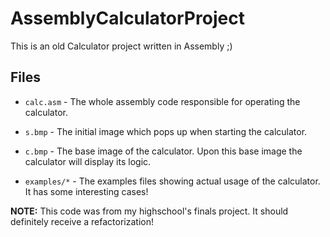 # AssemblyCalculatorProject

This is an old Calculator project written in Assembly ;)

## Files

* `calc.asm` - The whole assembly code responsible for operating the calculator.

* `s.bmp` - The initial image which pops up when starting the calculator.

* `c.bmp` - The base image of the calculator. Upon this base image the calculator will display its logic.

* `examples/*` - The examples files showing actual usage of the calculator. It has some interesting cases!


**__NOTE:__** This code was from my highschool's finals project. It should definitely receive a refactorization!
